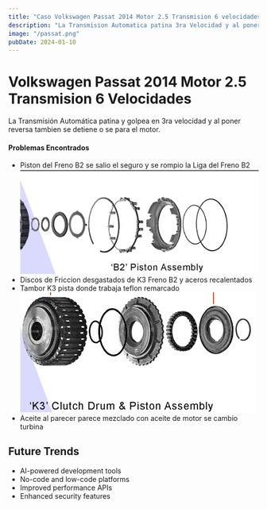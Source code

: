 ```yaml
---
title: "Caso Volkswagen Passat 2014 Motor 2.5 Transmision 6 velocidades"
description: "La Transmision Automatica patina 3ra Velocidad y al poner Reversa tambien se detiene o se para motor."
image: "/passat.png"
pubDate: 2024-01-10
--- 
```


# Volkswagen Passat 2014 Motor 2.5 Transmision 6 Velocidades

La Transmisión Automática patina y golpea en 3ra velocidad y al poner reversa tambien se detiene o se para el motor.

#### Problemas Encontrados

- Piston del Freno B2 se salio el seguro y se rompio la Liga del Freno B2
    ![B2](../../assets/europeos/volkswagen/passat/brake-b2.png)
- Discos de Friccion desgastados de K3 Freno B2 y aceros recalentados
- Tambor K3 pista donde trabaja teflon remarcado 
    ![K3](../../assets/europeos/volkswagen/passat/clutch-k3.PNG)
- Aceite al parecer parece mezclado con aceite de motor se cambio turbina




## Future Trends

- AI-powered development tools
- No-code and low-code platforms
- Improved performance APIs
- Enhanced security features